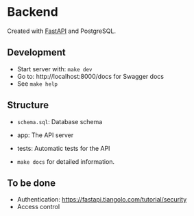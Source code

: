 # Backend
Created with [FastAPI](https://fastapi.tiangolo.com) and PostgreSQL.

## Development
* Start server with: `make dev`
* Go to: http://localhost:8000/docs for Swagger docs
* See `make help`

## Structure
* `schema.sql`: Database schema
* app: The API server
* tests: Automatic tests for the API

* `make docs` for detailed information.

## To be done
* Authentication: https://fastapi.tiangolo.com/tutorial/security
* Access control
